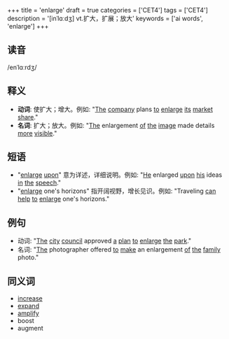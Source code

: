 +++
title = 'enlarge'
draft = true
categories = ['CET4']
tags = ['CET4']
description = '[inˈlɑːdʒ] vt.扩大，扩展；放大'
keywords = ['ai words', 'enlarge']
+++

## 读音
/enˈlɑːrdʒ/

## 释义
- **动词**: 使扩大；增大。例如: "[The](/post/the/) [company](/post/company/) plans [to](/post/to/) [enlarge](/post/enlarge/) [its](/post/its/) [market](/post/market/) [share](/post/share/)."
- **名词**: 扩大；放大。例如: "[The](/post/the/) enlargement [of](/post/of/) [the](/post/the/) [image](/post/image/) made details [more](/post/more/) [visible](/post/visible/)."

## 短语
- "[enlarge](/post/enlarge/) [upon](/post/upon/)" 意为详述，详细说明。例如: "[He](/post/he/) enlarged [upon](/post/upon/) [his](/post/his/) ideas [in](/post/in/) [the](/post/the/) [speech](/post/speech/)."
- "[enlarge](/post/enlarge/) one's horizons" 指开阔视野，增长见识。例如: "Traveling [can](/post/can/) [help](/post/help/) [to](/post/to/) [enlarge](/post/enlarge/) one's horizons."

## 例句
- 动词: "[The](/post/the/) [city](/post/city/) [council](/post/council/) approved [a](/post/a/) [plan](/post/plan/) [to](/post/to/) [enlarge](/post/enlarge/) [the](/post/the/) [park](/post/park/)."
- 名词: "[The](/post/the/) photographer offered [to](/post/to/) [make](/post/make/) an enlargement [of](/post/of/) [the](/post/the/) [family](/post/family/) photo."

## 同义词
- [increase](/post/increase/)
- [expand](/post/expand/)
- [amplify](/post/amplify/)
- boost
- augment
